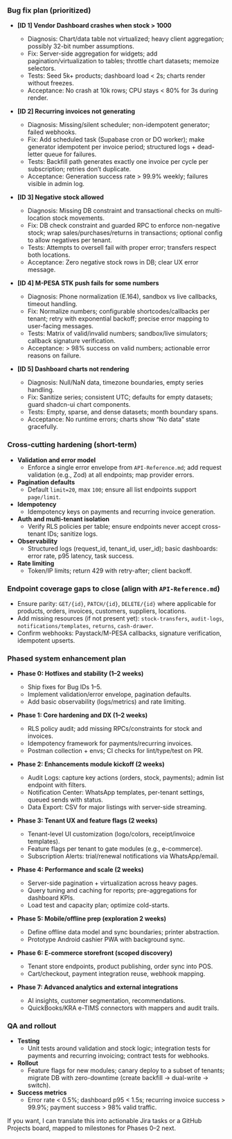 ### Bug fix plan (prioritized)

- **[ID 1] Vendor Dashboard crashes when stock > 1000**
  - Diagnosis: Chart/data table not virtualized; heavy client aggregation; possibly 32-bit number assumptions.
  - Fix: Server-side aggregation for widgets; add pagination/virtualization to tables; throttle chart datasets; memoize selectors.
  - Tests: Seed 5k+ products; dashboard load < 2s; charts render without freezes.
  - Acceptance: No crash at 10k rows; CPU stays < 80% for 3s during render.

- **[ID 2] Recurring invoices not generating**
  - Diagnosis: Missing/silent scheduler; non-idempotent generator; failed webhooks.
  - Fix: Add scheduled task (Supabase cron or DO worker); make generator idempotent per invoice period; structured logs + dead-letter queue for failures.
  - Tests: Backfill path generates exactly one invoice per cycle per subscription; retries don’t duplicate.
  - Acceptance: Generation success rate > 99.9% weekly; failures visible in admin log.

- **[ID 3] Negative stock allowed**
  - Diagnosis: Missing DB constraint and transactional checks on multi-location stock movements.
  - Fix: DB check constraint and guarded RPC to enforce non-negative stock; wrap sales/purchases/returns in transactions; optional config to allow negatives per tenant.
  - Tests: Attempts to oversell fail with proper error; transfers respect both locations.
  - Acceptance: Zero negative stock rows in DB; clear UX error message.

- **[ID 4] M-PESA STK push fails for some numbers**
  - Diagnosis: Phone normalization (E.164), sandbox vs live callbacks, timeout handling.
  - Fix: Normalize numbers; configurable shortcodes/callbacks per tenant; retry with exponential backoff; precise error mapping to user-facing messages.
  - Tests: Matrix of valid/invalid numbers; sandbox/live simulators; callback signature verification.
  - Acceptance: > 98% success on valid numbers; actionable error reasons on failure.

- **[ID 5] Dashboard charts not rendering**
  - Diagnosis: Null/NaN data, timezone boundaries, empty series handling.
  - Fix: Sanitize series; consistent UTC; defaults for empty datasets; guard shadcn-ui chart components.
  - Tests: Empty, sparse, and dense datasets; month boundary spans.
  - Acceptance: No runtime errors; charts show “No data” state gracefully.

### Cross-cutting hardening (short-term)

- **Validation and error model**
  - Enforce a single error envelope from `API-Reference.md`; add request validation (e.g., Zod) at all endpoints; map provider errors.
- **Pagination defaults**
  - Default `limit=20`, max `100`; ensure all list endpoints support `page/limit`.
- **Idempotency**
  - Idempotency keys on payments and recurring invoice generation.
- **Auth and multi-tenant isolation**
  - Verify RLS policies per table; ensure endpoints never accept cross-tenant IDs; sanitize logs.
- **Observability**
  - Structured logs (request_id, tenant_id, user_id); basic dashboards: error rate, p95 latency, task success.
- **Rate limiting**
  - Token/IP limits; return 429 with retry-after; client backoff.

### Endpoint coverage gaps to close (align with `API-Reference.md`)

- Ensure parity: `GET/{id}`, `PATCH/{id}`, `DELETE/{id}` where applicable for products, orders, invoices, customers, suppliers, locations.
- Add missing resources (if not present yet): `stock-transfers`, `audit-logs`, `notifications/templates`, `returns`, `cash-drawer`.
- Confirm webhooks: Paystack/M-PESA callbacks, signature verification, idempotent upserts.

### Phased system enhancement plan

- **Phase 0: Hotfixes and stability (1–2 weeks)**
  - Ship fixes for Bug IDs 1–5.
  - Implement validation/error envelope, pagination defaults.
  - Add basic observability (logs/metrics) and rate limiting.

- **Phase 1: Core hardening and DX (1–2 weeks)**
  - RLS policy audit; add missing RPCs/constraints for stock and invoices.
  - Idempotency framework for payments/recurring invoices.
  - Postman collection + envs; CI checks for lint/type/test on PR.

- **Phase 2: Enhancements module kickoff (2 weeks)**
  - Audit Logs: capture key actions (orders, stock, payments); admin list endpoint with filters.
  - Notification Center: WhatsApp templates, per-tenant settings, queued sends with status.
  - Data Export: CSV for major listings with server-side streaming.

- **Phase 3: Tenant UX and feature flags (2 weeks)**
  - Tenant-level UI customization (logo/colors, receipt/invoice templates).
  - Feature flags per tenant to gate modules (e.g., e-commerce).
  - Subscription Alerts: trial/renewal notifications via WhatsApp/email.

- **Phase 4: Performance and scale (2 weeks)**
  - Server-side pagination + virtualization across heavy pages.
  - Query tuning and caching for reports; pre-aggregations for dashboard KPIs.
  - Load test and capacity plan; optimize cold-starts.

- **Phase 5: Mobile/offline prep (exploration 2 weeks)**
  - Define offline data model and sync boundaries; printer abstraction.
  - Prototype Android cashier PWA with background sync.

- **Phase 6: E-commerce storefront (scoped discovery)**
  - Tenant store endpoints, product publishing, order sync into POS.
  - Cart/checkout, payment integration reuse, webhook mapping.

- **Phase 7: Advanced analytics and external integrations**
  - AI insights, customer segmentation, recommendations.
  - QuickBooks/KRA e-TIMS connectors with mappers and audit trails.

### QA and rollout

- **Testing**
  - Unit tests around validation and stock logic; integration tests for payments and recurring invoicing; contract tests for webhooks.
- **Rollout**
  - Feature flags for new modules; canary deploy to a subset of tenants; migrate DB with zero-downtime (create backfill → dual-write → switch).
- **Success metrics**
  - Error rate < 0.5%; dashboard p95 < 1.5s; recurring invoice success > 99.9%; payment success > 98% valid traffic.

If you want, I can translate this into actionable Jira tasks or a GitHub Projects board, mapped to milestones for Phases 0–2 next.